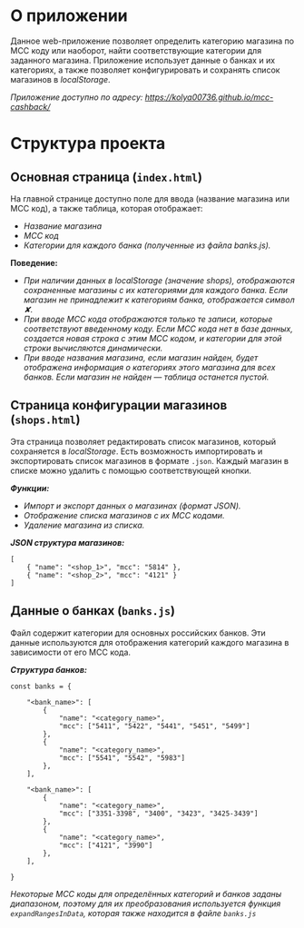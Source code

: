 # О приложении

Данное web-приложение позволяет определить категорию магазина по MCC коду или наоборот, найти соответствующие категории для заданного магазина. Приложение использует данные о банках и их категориях, а также позволяет конфигурировать и сохранять список магазинов в *localStorage*.

*Приложение доступно по адресу: https://kolya00736.github.io/mcc-cashback/*

# Структура проекта

## Основная страница (`index.html`)

На главной странице доступно поле для ввода (название магазина или MCC код), а также таблица, которая отображает:

- *Название магазина*
- *MCC код*
- *Категории для каждого банка (полученные из файла banks.js).*

**Поведение:**

- *При наличии данных в localStorage (значение shops), отображаются сохраненные магазины с их категориями для каждого банка. Если магазин не принадлежит к категориям банка, отображается символ ✘.*
- *При вводе MCC кода отображаются только те записи, которые соответствуют введенному коду. Если MCC кода нет в базе данных, создается новая строка с этим MCC кодом, и категории для этой строки вычисляются динамически.*
- *При вводе названия магазина, если магазин найден, будет отображена информация о категориях этого магазина для всех банков. Если магазин не найден — таблица останется пустой.*

## Страница конфигурации магазинов (`shops.html`)

Эта страница позволяет редактировать список магазинов, который сохраняется в *localStorage*. Есть возможность импортировать и экспортировать список магазинов в формате `.json`. Каждый магазин в списке можно удалить с помощью соответствующей кнопки.

***Функции:***

- *Импорт и экспорт данных о магазинах (формат JSON).*
- *Отображение списка магазинов с их MCC кодами.*
- *Удаление магазина из списка.*

***JSON структура магазинов:***

```
[
    { "name": "<shop_1>", "mcc": "5814" },
    { "name": "<shop_2>", "mcc": "4121" }
]
```

## Данные о банках (`banks.js`)

Файл содержит категории для основных российских банков. Эти данные используются для отображения категорий каждого магазина в зависимости от его MCC кода.

***Структура банков:***

```
const banks = {

    "<bank_name>": [
        {
            "name": "<category_name>",
            "mcc": ["5411", "5422", "5441", "5451", "5499"]
        },
        {
            "name": "<category_name>",
            "mcc": ["5541", "5542", "5983"]
        },
    ],

    "<bank_name>": [
        {
            "name": "<category_name>",
            "mcc": ["3351-3398", "3400", "3423", "3425-3439"]
        },
        {
            "name": "<category_name>",
            "mcc": ["4121", "3990"]
        },
    ],

}
```

*Некоторые MCC коды для определённых категорий и банков заданы диапазоном, поэтому для их преобразования используется функция `expandRangesInData`, которая также находится в файле `banks.js`*
